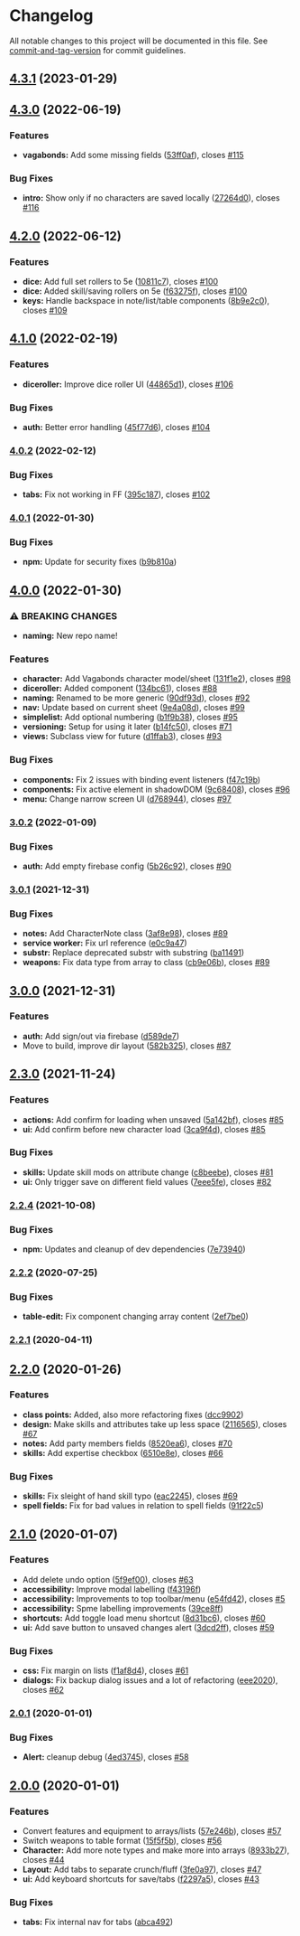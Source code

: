 # Changelog

All notable changes to this project will be documented in this file. See [commit-and-tag-version](https://github.com/absolute-version/commit-and-tag-version) for commit guidelines.

## [4.3.1](https://github.com/derikb/character-sheet-app/compare/v4.3.0...v4.3.1) (2023-01-29)

## [4.3.0](https://github.com/derikb/character-sheet-app/compare/v4.2.0...v4.3.0) (2022-06-19)


### Features

* **vagabonds:** Add some missing fields ([53ff0af](https://github.com/derikb/character-sheet-app/commit/53ff0af6cdef8feafdafa182181a46a47a53277c)), closes [#115](https://github.com/derikb/character-sheet-app/issues/115)


### Bug Fixes

* **intro:** Show only if no characters are saved locally ([27264d0](https://github.com/derikb/character-sheet-app/commit/27264d0fd50c40c0ae4696db0900f76827afd38a)), closes [#116](https://github.com/derikb/character-sheet-app/issues/116)

## [4.2.0](https://github.com/derikb/character-sheet-app/compare/v4.1.0...v4.2.0) (2022-06-12)


### Features

* **dice:** Add full set rollers to 5e ([10811c7](https://github.com/derikb/character-sheet-app/commit/10811c7611be6d3eec2704c8437618208f40e3ad)), closes [#100](https://github.com/derikb/character-sheet-app/issues/100)
* **dice:** Added skill/saving rollers on 5e ([f63275f](https://github.com/derikb/character-sheet-app/commit/f63275f0a86ef1089bbaa163588b6e57e06501be)), closes [#100](https://github.com/derikb/character-sheet-app/issues/100)
* **keys:** Handle backspace in note/list/table components ([8b9e2c0](https://github.com/derikb/character-sheet-app/commit/8b9e2c0e3c86a268ca8fd64598d6845c8d08f2de)), closes [#109](https://github.com/derikb/character-sheet-app/issues/109)

## [4.1.0](https://github.com/derikb/character-sheet-app/compare/v4.0.2...v4.1.0) (2022-02-19)


### Features

* **diceroller:** Improve dice roller UI ([44865d1](https://github.com/derikb/character-sheet-app/commit/44865d1c50504515ae204cf997fa5a4b18543aaf)), closes [#106](https://github.com/derikb/character-sheet-app/issues/106)


### Bug Fixes

* **auth:** Better error handling ([45f77d6](https://github.com/derikb/character-sheet-app/commit/45f77d611e7a0b8edc79284c80081ffca16cfee2)), closes [#104](https://github.com/derikb/character-sheet-app/issues/104)

### [4.0.2](https://github.com/derikb/character-sheet-app/compare/v4.0.1...v4.0.2) (2022-02-12)


### Bug Fixes

* **tabs:** Fix not working in FF ([395c187](https://github.com/derikb/character-sheet-app/commit/395c18774a5c335c87ddf62331e50159e9c01295)), closes [#102](https://github.com/derikb/character-sheet-app/issues/102)

### [4.0.1](https://github.com/derikb/character-sheet-app/compare/v4.0.0...v4.0.1) (2022-01-30)


### Bug Fixes

* **npm:** Update for security fixes ([b9b810a](https://github.com/derikb/character-sheet-app/commit/b9b810a0fba0663e8d183823fff8e1c2341822f7))

## [4.0.0](https://github.com/derikb/character-sheet-app/compare/v3.0.2...v4.0.0) (2022-01-30)


### ⚠ BREAKING CHANGES

* **naming:** New repo name!

### Features

* **character:** Add Vagabonds character model/sheet ([131f1e2](https://github.com/derikb/character-sheet-app/commit/131f1e299b59e89cf432f61e1d6ee88f5a85efc0)), closes [#98](https://github.com/derikb/character-sheet-app/issues/98)
* **diceroller:** Added component ([134bc61](https://github.com/derikb/character-sheet-app/commit/134bc6192fc4724cb812ffa24ea14e2bb26a1b85)), closes [#88](https://github.com/derikb/character-sheet-app/issues/88)
* **naming:** Renamed to be more generic ([90df93d](https://github.com/derikb/character-sheet-app/commit/90df93d1769c7aee625ab0aa7bf3010421a9419c)), closes [#92](https://github.com/derikb/character-sheet-app/issues/92)
* **nav:** Update based on current sheet ([9e4a08d](https://github.com/derikb/character-sheet-app/commit/9e4a08d469ad53fa4bbf341d05e3d6be53ae3a01)), closes [#99](https://github.com/derikb/character-sheet-app/issues/99)
* **simplelist:** Add optional numbering ([b1f9b38](https://github.com/derikb/character-sheet-app/commit/b1f9b38423dcc7e2b84460661b91b1b81dec15e6)), closes [#95](https://github.com/derikb/character-sheet-app/issues/95)
* **versioning:** Setup for using it later ([b14fc50](https://github.com/derikb/character-sheet-app/commit/b14fc50d67f803e98385b9d1d98d697104bee8cb)), closes [#71](https://github.com/derikb/character-sheet-app/issues/71)
* **views:** Subclass view for future ([d1ffab3](https://github.com/derikb/character-sheet-app/commit/d1ffab33f6c7ff5c0ee46f1762ca6fe07d7542bc)), closes [#93](https://github.com/derikb/character-sheet-app/issues/93)


### Bug Fixes

* **components:** Fix 2 issues with binding event listeners ([f47c19b](https://github.com/derikb/character-sheet-app/commit/f47c19b9c3503a1f2b7f6e744d611d5c3860baf3))
* **components:** Fix active element in shadowDOM ([9c68408](https://github.com/derikb/character-sheet-app/commit/9c6840817a67307837a6a2422c937eb6c9faed0c)), closes [#96](https://github.com/derikb/character-sheet-app/issues/96)
* **menu:** Change narrow screen UI ([d768944](https://github.com/derikb/character-sheet-app/commit/d768944a53a6b4b3392f3e0e29e07fb95cc472fc)), closes [#97](https://github.com/derikb/character-sheet-app/issues/97)

### [3.0.2](https://github.com/derikb/character-sheet-5e/compare/v3.0.1...v3.0.2) (2022-01-09)


### Bug Fixes

* **auth:** Add empty firebase config ([5b26c92](https://github.com/derikb/character-sheet-5e/commit/5b26c92f273cf1ea76fea81a6b9f0dfbb0582808)), closes [#90](https://github.com/derikb/character-sheet-5e/issues/90)

### [3.0.1](https://github.com/derikb/character-sheet-5e/compare/v3.0.0...v3.0.1) (2021-12-31)


### Bug Fixes

* **notes:** Add CharacterNote class ([3af8e98](https://github.com/derikb/character-sheet-5e/commit/3af8e981bd6da6c86e8e1071a556ffa1f164f845)), closes [#89](https://github.com/derikb/character-sheet-5e/issues/89)
* **service worker:** Fix url reference ([e0c9a47](https://github.com/derikb/character-sheet-5e/commit/e0c9a47f6796b00dc15636d0b7894c683e19ac12))
* **substr:** Replace deprecated substr with substring ([ba11491](https://github.com/derikb/character-sheet-5e/commit/ba11491e9b397cc328ae49f9b57b79bbbd4e321c))
* **weapons:** Fix data type from array to class ([cb9e06b](https://github.com/derikb/character-sheet-5e/commit/cb9e06b6827a615c99812e42950d7d5805b6a975)), closes [#89](https://github.com/derikb/character-sheet-5e/issues/89)

## [3.0.0](https://github.com/derikb/character-sheet-5e/compare/v2.3.0...v3.0.0) (2021-12-31)


### Features

* **auth:** Add sign/out via firebase ([d589de7](https://github.com/derikb/character-sheet-5e/commit/d589de7ad02d94efbaadc9dd2d417027b6622769))
* Move to build, improve dir layout ([582b325](https://github.com/derikb/character-sheet-5e/commit/582b325c08f142d8241b257ef29a7b0b3dff9e86)), closes [#87](https://github.com/derikb/character-sheet-5e/issues/87)

## [2.3.0](https://github.com/derikb/character-sheet-5e/compare/v2.2.4...v2.3.0) (2021-11-24)


### Features

* **actions:** Add confirm for loading when unsaved ([5a142bf](https://github.com/derikb/character-sheet-5e/commit/5a142bf56646729e7b19a38bd70f9f49d19804ea)), closes [#85](https://github.com/derikb/character-sheet-5e/issues/85)
* **ui:** Add confirm before new character load ([3ca9f4d](https://github.com/derikb/character-sheet-5e/commit/3ca9f4d688956b1e69617ee04f6dd61535502c27)), closes [#85](https://github.com/derikb/character-sheet-5e/issues/85)


### Bug Fixes

* **skills:** Update skill mods on attribute change ([c8beebe](https://github.com/derikb/character-sheet-5e/commit/c8beebe4386a366309f23e75da3121719478163d)), closes [#81](https://github.com/derikb/character-sheet-5e/issues/81)
* **ui:** Only trigger save on different field values ([7eee5fe](https://github.com/derikb/character-sheet-5e/commit/7eee5fe7cffb806d74862bdd044446e25e344841)), closes [#82](https://github.com/derikb/character-sheet-5e/issues/82)

### [2.2.4](https://github.com/derikb/character-sheet-5e/compare/v2.2.3...v2.2.4) (2021-10-08)


### Bug Fixes

* **npm:** Updates and cleanup of dev dependencies ([7e73940](https://github.com/derikb/character-sheet-5e/commit/7e739403826846f1320962a52e7dc5576e1768e7))

### [2.2.2](https://github.com/derikb/character-sheet-5e/compare/v2.2.1...v2.2.2) (2020-07-25)


### Bug Fixes

* **table-edit:** Fix component changing array content ([2ef7be0](https://github.com/derikb/character-sheet-5e/commit/2ef7be0b3271d8342f326a4b0b544aa2ceff12a6))

### [2.2.1](https://github.com/derikb/character-sheet-5e/compare/v2.2.0...v2.2.1) (2020-04-11)

## [2.2.0](https://github.com/derikb/character-sheet-5e/compare/v2.1.0...v2.2.0) (2020-01-26)


### Features

* **class points:** Added, also more refactoring fixes ([dcc9902](https://github.com/derikb/character-sheet-5e/commit/dcc990265793e5ed35b9e84745569923270b0bb7))
* **design:** Make skills and attributes take up less space ([2116565](https://github.com/derikb/character-sheet-5e/commit/21165658eaeb8c445ba0575d41660abd8cfe4475)), closes [#67](https://github.com/derikb/character-sheet-5e/issues/67)
* **notes:** Add party members fields ([8520ea6](https://github.com/derikb/character-sheet-5e/commit/8520ea6ddccdbd25fd2b3ddb2afcc3dd2b72ef56)), closes [#70](https://github.com/derikb/character-sheet-5e/issues/70)
* **skills:** Add expertise checkbox ([6510e8e](https://github.com/derikb/character-sheet-5e/commit/6510e8e065e2ab9ada846140edaa01e33332dd70)), closes [#66](https://github.com/derikb/character-sheet-5e/issues/66)


### Bug Fixes

* **skills:** Fix sleight of hand skill typo ([eac2245](https://github.com/derikb/character-sheet-5e/commit/eac22457d95b62fddd13c1ec40b005183daabce6)), closes [#69](https://github.com/derikb/character-sheet-5e/issues/69)
* **spell fields:** Fix for bad values in relation to spell fields ([91f22c5](https://github.com/derikb/character-sheet-5e/commit/91f22c5d96d59fb3709f6f1b41ed9bea4829e0d9))

## [2.1.0](https://github.com/derikb/character-sheet-5e/compare/v2.0.1...v2.1.0) (2020-01-07)


### Features

* Add delete undo option ([5f9ef00](https://github.com/derikb/character-sheet-5e/commit/5f9ef008ba164eda9c91a26de8b24354ed51db45)), closes [#63](https://github.com/derikb/character-sheet-5e/issues/63)
* **accessibility:** Improve modal labelling ([f43196f](https://github.com/derikb/character-sheet-5e/commit/f43196f08485ac9fff02a7cf7ea448be022feb21))
* **accessibility:** Improvements to top toolbar/menu ([e54fd42](https://github.com/derikb/character-sheet-5e/commit/e54fd42eb6a1a86f3d6c9327273616ba6a09f133)), closes [#5](https://github.com/derikb/character-sheet-5e/issues/5)
* **accessibility:** Spme labelling improvements ([39ce8ff](https://github.com/derikb/character-sheet-5e/commit/39ce8ff9dea15c3577adf95516bcfa1f29946798))
* **shortcuts:** Add toggle load menu shortcut ([8d31bc6](https://github.com/derikb/character-sheet-5e/commit/8d31bc6fd3ed2f82cda9c0bc18986e4d20cbeeb2)), closes [#60](https://github.com/derikb/character-sheet-5e/issues/60)
* **ui:** Add save button to unsaved changes alert ([3dcd2ff](https://github.com/derikb/character-sheet-5e/commit/3dcd2ff12c4b5e24105ea77bab3c96d02f380e15)), closes [#59](https://github.com/derikb/character-sheet-5e/issues/59)


### Bug Fixes

* **css:** Fix margin on lists ([f1af8d4](https://github.com/derikb/character-sheet-5e/commit/f1af8d4ef73647c99fe272b68f6cc8950d5259f2)), closes [#61](https://github.com/derikb/character-sheet-5e/issues/61)
* **dialogs:** Fix backup dialog issues and a lot of refactoring ([eee2020](https://github.com/derikb/character-sheet-5e/commit/eee2020aabb19a1827afc3870a62c538955b0c43)), closes [#62](https://github.com/derikb/character-sheet-5e/issues/62)

### [2.0.1](https://github.com/derikb/character-sheet-5e/compare/v2.0.0...v2.0.1) (2020-01-01)


### Bug Fixes

* **Alert:** cleanup debug ([4ed3745](https://github.com/derikb/character-sheet-5e/commit/4ed37451033025693a1930024ee8ab9b90ffca9a)), closes [#58](https://github.com/derikb/character-sheet-5e/issues/58)

## [2.0.0](https://github.com/derikb/character-sheet-5e/compare/v1.7.0...v2.0.0) (2020-01-01)


### Features

* Convert features and equipment to arrays/lists ([57e246b](https://github.com/derikb/character-sheet-5e/commit/57e246bb8bb79bcf3d81b77e0db419501bc020f1)), closes [#57](https://github.com/derikb/character-sheet-5e/issues/57)
* Switch weapons to table format ([15f5f5b](https://github.com/derikb/character-sheet-5e/commit/15f5f5b91257774285ce3d7fa7988ecd8616a05b)), closes [#56](https://github.com/derikb/character-sheet-5e/issues/56)
* **Character:** Add more note types and make more into arrays ([8933b27](https://github.com/derikb/character-sheet-5e/commit/8933b27e9b35dfbd59f9cdfc2d2dbd7f69010ada)), closes [#44](https://github.com/derikb/character-sheet-5e/issues/44)
* **Layout:** Add tabs to separate crunch/fluff ([3fe0a97](https://github.com/derikb/character-sheet-5e/commit/3fe0a97db7dc6eab395cb58efcd23c1b296476f3)), closes [#47](https://github.com/derikb/character-sheet-5e/issues/47)
* **ui:** Add keyboard shortcuts for save/tabs ([f2297a5](https://github.com/derikb/character-sheet-5e/commit/f2297a52139e64c098b39ff80d54f0ffd1580888)), closes [#43](https://github.com/derikb/character-sheet-5e/issues/43)


### Bug Fixes

* **tabs:** Fix internal nav for tabs ([abca492](https://github.com/derikb/character-sheet-5e/commit/abca4929eb6915b5bed48c74bb5e5a77e51d16ec))

